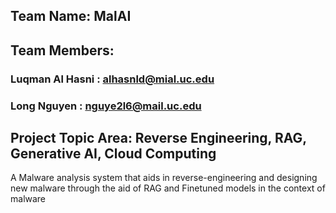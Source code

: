 ## Team Name: MalAI

## Team Members:
### Luqman Al Hasni : alhasnld@mial.uc.edu
### Long Nguyen : nguye2l6@mail.uc.edu

## Project Topic Area: Reverse Engineering, RAG, Generative AI, Cloud Computing

A Malware analysis system that aids in reverse-engineering and designing new malware through the aid of RAG and Finetuned models in the context of malware
